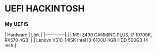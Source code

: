 # UEFI HACKINTOSH
### My UEFIS
| Hardware | Link |
|----------|      |
| MSI Z490 GAMMING PLUS, I7 10700K, RX570 4GB| | 
| Lenovo V310-14ISK Intel I3-6100U 4GB HDD 500GB 14 inch||

